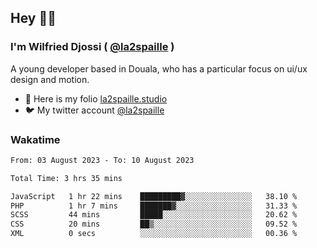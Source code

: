 ## Hey 👋🏾
### I'm Wilfried Djossi ( <a href="https://twitter.com/la2spaille/" target="_blank">@la2spaille</a> )
A young developer based in Douala, who has a particular focus on ui/ux design and motion.

- 🎨 Here is my folio [la2spaille.studio](https://la2spaille.studio/)
- 🐦 My twitter account [@la2spaille](https://twitter.com/la2spaille/)

### Wakatime
<!--START_SECTION:waka-->

```txt
From: 03 August 2023 - To: 10 August 2023

Total Time: 3 hrs 35 mins

JavaScript   1 hr 22 mins    █████████▓░░░░░░░░░░░░░░░   38.10 %
PHP          1 hr 7 mins     ███████▓░░░░░░░░░░░░░░░░░   31.33 %
SCSS         44 mins         █████░░░░░░░░░░░░░░░░░░░░   20.62 %
CSS          20 mins         ██▒░░░░░░░░░░░░░░░░░░░░░░   09.52 %
XML          0 secs          ░░░░░░░░░░░░░░░░░░░░░░░░░   00.36 %
```

<!--END_SECTION:waka-->
<!--
**la2spaille/la2spaille** is a ✨ _special_ ✨ repository because its `README.md` (this file) appears on your GitHub profile.

Here are some ideas to get you started:

- 🔭 I’m currently working on ...
- 🌱 I’m currently learning ...
- 👯 I’m looking to collaborate on ...
- 🤔 I’m looking for help with ...
- 💬 Ask me about ...
- 📫 How to reach me: ...
- 😄 Pronouns: ...
- ⚡ Fun fact: ...
-->
